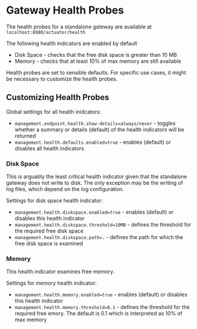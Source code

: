 # Gateway Health Probes

The health probes for a standalone gateway are available at `localhost:8080/actuator/health`

The following health indicators are enabled by default
* Disk Space - checks that the free disk space is greater than 10 MB
* Memory - checks that at least 10% of max memory are still available

Health probes are set to sensible defaults. For specific use cases, it might be necessary to customize the health probes.

## Customizing Health Probes

Global settings for all health inidcators:
* `management.endpoint.health.show-details=always/never` - toggles whether a summary or details (default) of the health indicators will be returned
* `management.health.defaults.enabled=true` - enables (default) or disables all health indicators

### Disk Space
This is arguably the least critical health indicator given that the standalone gateway does not write to disk. The only exception may be the writing of log files, which depend on the log configuration.

Settings for disk space health indicator:
* `management.health.diskspace.enabled=true` - enables (default) or disables this health indicator
* `management.health.diskspace.threshold=10MB` - defines the threshold for the required free disk space
* `management.health.diskspace.path=.` - defines the path for which the free disk space is examined

### Memory
This health indicator examines free memory.

Settings for memory health indicator:
* `management.health.memory.enabled=true` - enables (default) or disables this health indicator
* `management.health.memory.threshold=0.1` - defines the threshold for the required free emory. The default is 0.1 which is interpreted as 10% of max memory
